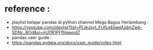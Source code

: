 # reference :
- playlist belajar pandas di python channel Mega Bagus Herlambang :
-  https://youtube.com/playlist?list=PLIeJsyt_FUfLeEbwefJdmZwb-SDNc_BOd&si=nUI1R1PFfhlewodZ
- pandas user guide :
- https://pandas.pydata.org/docs/user_guide/index.html
